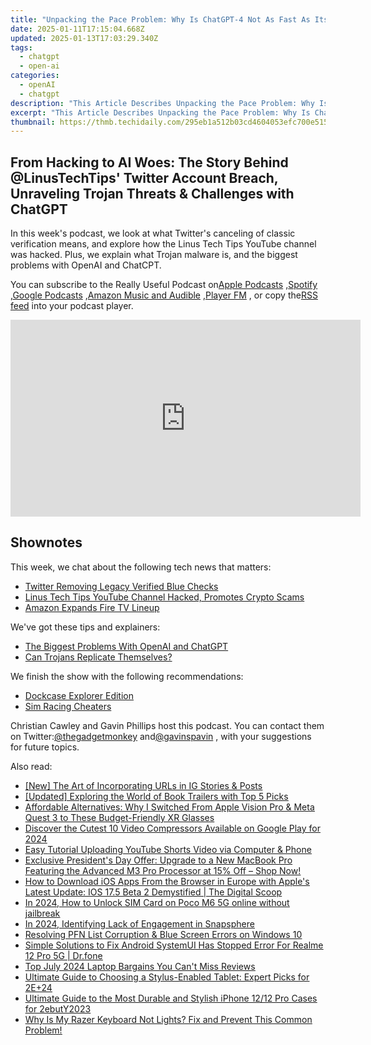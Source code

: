 ```yaml
---
title: "Unpacking the Pace Problem: Why Is ChatGPT-4 Not As Fast As Its Predecessor, ChatGPT-3.e."
date: 2025-01-11T17:15:04.668Z
updated: 2025-01-13T17:03:29.340Z
tags:
  - chatgpt
  - open-ai
categories:
  - openAI
  - chatgpt
description: "This Article Describes Unpacking the Pace Problem: Why Is ChatGPT-4 Not As Fast As Its Predecessor, ChatGPT-3.e."
excerpt: "This Article Describes Unpacking the Pace Problem: Why Is ChatGPT-4 Not As Fast As Its Predecessor, ChatGPT-3.e."
thumbnail: https://thmb.techidaily.com/295eb1a512b03cd4604053efc700e515a23fe08d7898031d0786b31b79d36b64.jpg
---
```


## From Hacking to AI Woes: The Story Behind @LinusTechTips' Twitter Account Breach, Unraveling Trojan Threats & Challenges with ChatGPT

 In this week's podcast, we look at what Twitter's canceling of classic verification means, and explore how the Linus Tech Tips YouTube channel was hacked. Plus, we explain what Trojan malware is, and the biggest problems with OpenAI and ChatCPT.

 You can subscribe to the Really Useful Podcast on[Apple Podcasts](https://podcasts.apple.com/gb/podcast/the-really-useful-podcast/id1437847131?mt=2) ,[Spotify](https://open.spotify.com/show/283gDxLd6OTNEpRq6tN7ha) ,[Google Podcasts](https://www.google.com/podcasts?feed=aHR0cHM6Ly9hbmNob3IuZm0vcy8zMWJlNDcwL3BvZGNhc3QvcnNz) ,[Amazon Music and Audible](https://music.amazon.co.uk/podcasts/20ab73d4-5da2-46c7-a17f-dc6eb39bdb48/The-Really-Useful-Podcast) ,[Player FM](https://player.fm/series/the-really-useful-podcast-2491856) , or copy the[RSS feed](https://feeds.transistor.fm/the-really-useful-podcast) into your podcast player.

<!-- affiliate ads begin -->
<iframe width="560" height="315" src="https://www.youtube.com/embed/Nl0Z0eth1u4?si=0eecOBNfc--51AJO" title="YouTube video player" frameborder="0" allow="accelerometer; autoplay; clipboard-write; encrypted-media; gyroscope; picture-in-picture; web-share" referrerpolicy="strict-origin-when-cross-origin" allowfullscreen></iframe>
<!-- affiliate ads end -->

## Shownotes

This week, we chat about the following tech news that matters:

* [Twitter Removing Legacy Verified Blue Checks](https://www.makeuseof.com/twitter-start-removing-legacy-verified-checkmarks/)
* [Linus Tech Tips YouTube Channel Hacked, Promotes Crypto Scams](https://www.makeuseof.com/linus-tech-tips-youtube-hacked-to-promote-crypto-scams/)
* [Amazon Expands Fire TV Lineup](https://www.makeuseof.com/amazon-expands-fire-tv-lineup/)

We've got these tips and explainers:

* [The Biggest Problems With OpenAI and ChatGPT](https://www.makeuseof.com/openai-chatgpt-biggest-probelms/)
* [Can Trojans Replicate Themselves?](https://www.makeuseof.com/can-trojans-replicate-themselves/)

We finish the show with the following recommendations:

* [Dockcase Explorer Edition](https://www.makeuseof.com/review-dockcase-explorer-edition-smart-usbc-hub/)
* [Sim Racing Cheaters](https://youtu.be/rP%5FXkeF1DbU)

 Christian Cawley and Gavin Phillips host this podcast. You can contact them on Twitter:[@thegadgetmonkey](https://twitter.com/thegadgetmonkey) and[@gavinspavin](https://twitter.com/gavinspavin) , with your suggestions for future topics.

<ins class="adsbygoogle"
     style="display:block"
     data-ad-format="autorelaxed"
     data-ad-client="ca-pub-7571918770474297"
     data-ad-slot="1223367746"></ins>

<ins class="adsbygoogle"
     style="display:block"
     data-ad-client="ca-pub-7571918770474297"
     data-ad-slot="8358498916"
     data-ad-format="auto"
     data-full-width-responsive="true"></ins>

<span class="atpl-alsoreadstyle">Also read:</span>
<div><ul>
<li><a href="https://instagram-video-recordings.techidaily.com/new-the-art-of-incorporating-urls-in-ig-stories-and-posts/"><u>[New] The Art of Incorporating URLs in IG Stories & Posts</u></a></li>
<li><a href="https://some-knowledge.techidaily.com/updated-exploring-the-world-of-book-trailers-with-top-5-picks/"><u>[Updated] Exploring the World of Book Trailers with Top 5 Picks</u></a></li>
<li><a href="https://tech-haven.techidaily.com/affordable-alternatives-why-i-switched-from-apple-vision-pro-and-meta-quest-3-to-these-budget-friendly-xr-glasses/"><u>Affordable Alternatives: Why I Switched From Apple Vision Pro & Meta Quest 3 to These Budget-Friendly XR Glasses</u></a></li>
<li><a href="https://fox-hovers.techidaily.com/discover-the-cutest-10-video-compressors-available-on-google-play-for-2024/"><u>Discover the Cutest 10 Video Compressors Available on Google Play for 2024</u></a></li>
<li><a href="https://youtube-blog.techidaily.com/tutorial-uploading-youtube-shorts-video-via-computer-and-phone/"><u>Easy Tutorial Uploading YouTube Shorts Video via Computer & Phone</u></a></li>
<li><a href="https://tech-haven.techidaily.com/exclusive-presidents-day-offer-upgrade-to-a-new-macbook-pro-featuring-the-advanced-m3-pro-processor-at-15-off-shop-now/"><u>Exclusive President's Day Offer: Upgrade to a New MacBook Pro Featuring the Advanced M3 Pro Processor at 15% Off – Shop Now!</u></a></li>
<li><a href="https://tech-haven.techidaily.com/how-to-download-ios-apps-from-the-browser-in-europe-with-apples-latest-update-ios-175-beta-2-demystified-the-digital-scoop/"><u>How to Download iOS Apps From the Browser in Europe with Apple's Latest Update: IOS 17.5 Beta 2 Demystified | The Digital Scoop</u></a></li>
<li><a href="https://sim-unlock.techidaily.com/in-2024-how-to-unlock-sim-card-on-poco-m6-5g-online-without-jailbreak-by-drfone-android/"><u>In 2024, How to Unlock SIM Card on Poco M6 5G online without jailbreak</u></a></li>
<li><a href="https://snapchat-videos.techidaily.com/in-2024-identifying-lack-of-engagement-in-snapsphere/"><u>In 2024, Identifying Lack of Engagement in Snapsphere</u></a></li>
<li><a href="https://blue-screen-error.techidaily.com/resolving-pfn-list-corruption-and-blue-screen-errors-on-windows-10/"><u>Resolving PFN List Corruption & Blue Screen Errors on Windows 10</u></a></li>
<li><a href="https://howto.techidaily.com/simple-solutions-to-fix-android-systemui-has-stopped-error-for-realme-12-pro-5g-drfone-by-drfone-fix-android-problems-fix-android-problems/"><u>Simple Solutions to Fix Android SystemUI Has Stopped Error For Realme 12 Pro 5G | Dr.fone</u></a></li>
<li><a href="https://tech-haven.techidaily.com/top-july-2024-laptop-bargains-you-cant-miss-reviews/"><u>Top July 2024 Laptop Bargains You Can't Miss Reviews</u></a></li>
<li><a href="https://tech-haven.techidaily.com/ultimate-guide-to-choosing-a-stylus-enabled-tablet-expert-picks-for-2eplus24/"><u>Ultimate Guide to Choosing a Stylus-Enabled Tablet: Expert Picks for 2E+24</u></a></li>
<li><a href="https://tech-haven.techidaily.com/ultimate-guide-to-the-most-durable-and-stylish-iphone-1212-pro-cases-for-2ebuty2023/"><u>Ultimate Guide to the Most Durable and Stylish iPhone 12/12 Pro Cases for 2ebutY2023</u></a></li>
<li><a href="https://win-howtos.techidaily.com/why-is-my-razer-keyboard-not-lights-fix-and-prevent-this-common-problem/"><u>Why Is My Razer Keyboard Not Lights? Fix and Prevent This Common Problem!</u></a></li>
</ul></div>

